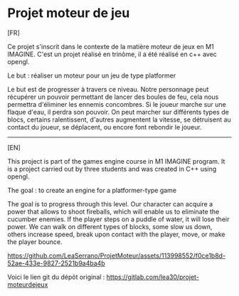 # Projet moteur de jeu

[FR]

Ce projet s'inscrit dans le contexte de la matière moteur de jeux en M1 IMAGINE. C'est un projet réalisé en trinôme, il a été réalisé en c++ avec opengl.

Le but : réaliser un moteur pour un jeu de type platformer

Le but est de progresser à travers ce niveau. Notre personnage peut récupérer un pouvoir permettant de lancer des boules de feu, cela nous permettra d'éliminer les ennemis concombres. Si le joueur marche sur une flaque d'eau, il perdra son pouvoir. On peut marcher sur différents types de blocs, certains ralentissent, d'autres augmentent la vitesse, se détruisent au contact du joueur, se déplacent, ou encore font rebondir le joueur.

***

[EN]

This project is part of the games engine course in M1 IMAGINE program. It is a project carried out by three students and was created in C++ using opengl.

The goal : to create an engine for a platformer-type game

The goal is to progress through this level. Our character can acquire a power that allows to shoot fireballs, which will enable us to eliminate the cucumber enemies. If the player steps on a puddle of water, it will lose their power. We can walk on different types of blocks, some slow us down, others increase speed, break upon contact with the player, move, or make the player bounce.

https://github.com/LeaSerrano/ProjetMoteur/assets/113998552/f0ce1b8d-52ae-433e-9827-2521b9a4ba4b

Voici le lien git du dépôt original : https://gitlab.com/lea30/projet-moteurdejeux
